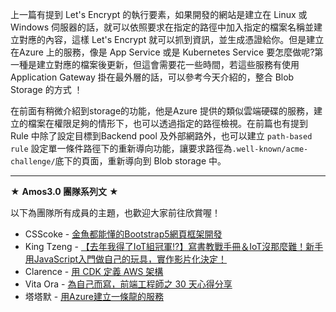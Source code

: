 上一篇有提到 Let's Encrypt 的執行要素，如果開發的網站是建立在 Linux 或 Windows 伺服器的話，就可以依照要求在指定的路徑中加入指定的檔案名稱並建立對應的內容，這樣 Let's Encrypt 就可以抓到資訊，並生成憑證給你。但是建立在Azure 上的服務，像是 App Service 或是 Kubernetes Service 要怎麼做呢?第一種是建立對應的檔案後更新，但這會需要花一些時間，若這些服務有使用Application Gateway 掛在最外層的話，可以參考今天介紹的，整合 Blob Storage 的方式 ！

在前面有稍微介紹到storage的功能，他是Azure 提供的類似雲端硬碟的服務，建立的檔案在權限足夠的情形下，也可以透過指定的路徑檢視。在前篇也有提到 Rule 中除了設定目標到Backend pool 及外部網路外，也可以建立 `path-based rule` 設定單一條件路徑下的重新導向功能，讓要求路徑為`.well-known/acme-challenge/`底下的頁面，重新導向到 Blob storage 中。







---

★ **Amos3.0 團隊系列文** ★  

以下為團隊所有成員的主題，也歡迎大家前往欣賞喔！

- CSScoke - [金魚都能懂的Bootstrap5網頁框架開發](https://ithelp.ithome.com.tw/users/20112550/ironman/3796)  
- King Tzeng - [【去年我得了IoT組冠軍!?】寫書教戰手冊＆IoT沒那麼難！新手用JavaScript入門做自己的玩具，實作影片化決定！](https://ithelp.ithome.com.tw/users/20103130/ironman/3712)  
- Clarence - [用 CDK 定義 AWS 架構](https://ithelp.ithome.com.tw/users/20117701/ironman/3734)  
- Vita Ora - [為自己而寫，前端工程師之 30 天心得分享](https://ithelp.ithome.com.tw/users/20112656/ironman/3799)  
- 塔塔默 - [用Azure建立一條龍的服務](https://ithelp.ithome.com.tw/users/20112552/ironman/3823)